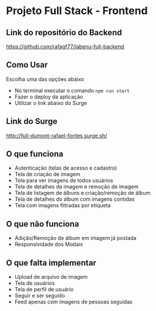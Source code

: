 # Projeto Full Stack - Frontend

## Link do repositório do Backend
https://github.com/rafagf77/labenu-full-backend

## Como Usar
Escolha uma das opções abaixo
- No terminal executar o comando `npm run start`
- Fazer o deploy da aplicação
- Utilizar o link abaixo do Surge

## Link do Surge
http://full-dumont-rafael-fontes.surge.sh/

## O que funciona
- Autenticação (telas de acesso e cadastro)
- Tela de criação de imagem
- Tela para ver imagens de todos usuários
- Tela de detalhes da imagem e remoção de imagem
- Tela de listagem de álbuns e criação/remoção de álbum
- Tela de detalhes do álbum com imagens contidas
- Tela com imagens filtradas por etiqueta

## O que não funciona
- Adição/Remoção de álbum em imagem já postada
- Responsividade dos Modais

## O que falta implementar
- Upload de arquivo de imagem
- Tela de usuários
- Tela de perfil de usuário
- Seguir e ser seguido
- Feed apenas com imagens de pessoas seguidas
